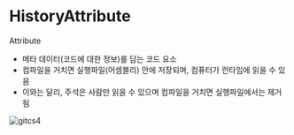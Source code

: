 # HistoryAttribute

Attribute
- 메타 데이터(코드에 대한 정보)를 담는 코드 요소
- 컴파일을 거치면 실행파일(어셈블리) 안에 저장되며, 컴퓨터가 런타임에 읽을 수 있음
- 이와는 달리, 주석은 사람만 읽을 수 있으며 컴파일을 거치면 실행파일에서는 제거됨

![gitcs4](https://user-images.githubusercontent.com/55019081/169214179-e7ede600-43f6-437a-8d32-965438906ef4.GIF)
